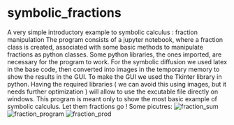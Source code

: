 # symbolic_fractions
A very simple introductory example to symbolic calculus : fraction manipulation 
The program consists of a jupyter notebook, where a fraction class is created, associated with some basic methods to manipulate fractions as python classes.
Some python libraries, the ones imported, are necessary for the program to work. 
For the symbolic diffusion we used latex in the base code, then converted into images in the temporary memory to show the results in the GUI. 
To make the GUI we used the Tkinter library in python. 
Having the required libraries ( we can avoid this using images, but it needs further optimization ) will allow to use the excutable file directly on windows. 
This program is meant only to show the most basic example of symbolic calculus. Let them fractions go ! 
Some picutres: 
![fraction_sum](https://github.com/user-attachments/assets/d66070a1-9285-437c-84f7-f7208ac76eb7)
![fraction_program](https://github.com/user-attachments/assets/bf0d0681-a289-4ac8-823a-5bb99eda83f3)
![fraction_prod](https://github.com/user-attachments/assets/45f3ac12-9089-4ee6-a2b8-1adb05882f27)
